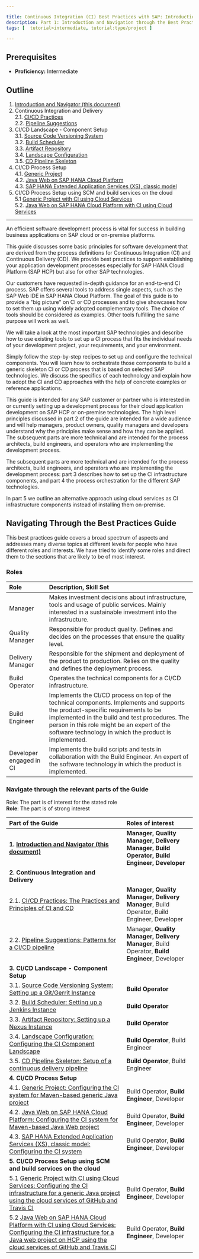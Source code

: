 ```yaml
---

title: Continuous Integration (CI) Best Practices with SAP: Introduction and Navigator
description: Part 1: Introduction and Navigation through the Best Practices Guide
tags: [  tutorial>intermediate, tutorial:type/project ]

---
```


## Prerequisites  
 - **Proficiency:** Intermediate

## Outline

1. [Introduction and Navigator (this document)](http://go.sap.com/developer/tutorials/ci-best-practices-intro.html)  
2. Continuous Integration and Delivery  
2.1. [CI/CD Practices](http://go.sap.com/developer/tutorials/ci-best-practices-ci-cd.html)  
2.2. [Pipeline Suggestions](http://go.sap.com/developer/tutorials/ci-best-practices-pipelines.html)  
3. CI/CD Landscape - Component Setup  
3.1. [Source Code Versioning System](http://go.sap.com/developer/tutorials/ci-best-practices-scm.html)  
3.2. [Build Scheduler](http://go.sap.com/developer/tutorials/ci-best-practices-build.html)  
3.3. [Artifact Repository](http://go.sap.com/developer/tutorials/ci-best-practices-artifacts.html)  
3.4. [Landscape Configuration](http://go.sap.com/developer/tutorials/ci-best-practices-landscape.html)  
3.5. [CD Pipeline Skeleton](http://go.sap.com/developer/tutorials/ci-best-practices-pipeline-skeleton.html)  
4. CI/CD Process Setup  
4.1. [Generic Project](http://go.sap.com/developer/tutorials/ci-best-practices-generic.html)  
4.2. [Java Web on SAP HANA Cloud Platform](http://go.sap.com/developer/tutorials/ci-best-practices-java-hcp.html)  
4.3. [SAP HANA Extended Application Services (XS), classic model](http://go.sap.com/developer/tutorials/ci-best-practices-xsc.html)  
5. CI/CD Process Setup using SCM and build services on the cloud  
5.1  [Generic Project with CI using Cloud Services](http://go.sap.com/developer/tutorials/ci-best-practices-generic-cloud.html)  
5.2. [Java Web on SAP HANA Cloud Platform with CI using Cloud Services](http://go.sap.com/developer/tutorials/ci-best-practices-java-hcp-cloud.html)  

---


An efficient software development process is vital for success in building business applications on SAP cloud or on-premise platforms.

This guide discusses some basic principles for software development that are derived from the process definitions for Continuous Integration (CI) and Continuous Delivery (CD). We provide best practices to support establishing your application development processes especially for SAP HANA Cloud Platform (SAP HCP) but also for other SAP technologies.

Our customers have requested in-depth guidance for an end-to-end CI process. SAP offers several tools to address single aspects, such as the SAP Web IDE in SAP HANA Cloud Platform. The goal of this guide is to provide a "big picture" on CI or CD processes and to give showcases how to set them up using widely adopted complementary tools. The choice of tools should be considered as examples. Other tools fulfilling the same purpose will work as well.

We will take a look at the most important SAP technologies and describe how to use existing tools to set up a CI process that fits the individual needs of your development project, your requirements, and your environment.

Simply follow the step-by-step recipes to set up and configure the technical components. You will learn how to orchestrate those components to build a generic skeleton CI or CD process that is based on selected SAP technologies. We discuss the specifics of each technology and explain how to adopt the CI and CD approaches with the help of concrete examples or reference applications.

This guide is intended for any SAP customer or partner who is interested in or currently setting up a development process for their cloud application development on SAP HCP or on-premise technologies. The high level principles discussed in part 2 of the guide are intended for a wide audience and will help managers, product owners, quality managers and developers understand why the principles make sense and how they can be applied. The subsequent parts are more technical and are intended for the process architects, build engineers, and operators who are implementing the development process.

The subsequent parts are more technical and are intended for the process architects, build engineers, and operators who are implementing the development process: part 3 describes how to set up the CI infrastructure components, and part 4 the process orchestration for the different SAP technologies.

In part 5 we outline an alternative approach using cloud services as CI infrastructure components instead of installing them on-premise.  


## Navigating Through the Best Practices Guide

This best practices guide covers a broad spectrum of aspects and addresses many diverse topics at different levels for people who have different roles and interests. We have tried to identify some roles and direct them to the sections that are likely to be of most interest.

### Roles

Role                      | Description, Skill Set
:------------------------ | :----------------------------------------------------------------
Manager                   | Makes investment decisions about infrastructure, tools and usage of public services. Mainly interested in a sustainable investment into the infrastructure.
Quality Manager           | Responsible for product quality. Defines and decides on the processes that ensure the quality level.
Delivery Manager          | Responsible for the shipment and deployment of the product to production. Relies on the quality and defines the deployment process.
Build Operator            | Operates the technical components for a CI/CD infrastructure.
Build Engineer            | Implements the CI/CD process on top of the technical components. Implements and supports the product-specific requirements to be implemented in the build and test procedures. The person in this role might be an expert of the software technology in which the product is implemented. 
Developer engaged in CI   | Implements the build scripts and tests in collaboration with the Build Engineer. An expert of the software technology in which the product is implemented.

### Navigate through the relevant parts of the Guide

Role: The part is of interest for the stated role  
**Role**: The part is of strong interest  

Part of the Guide      | Roles of interest
:--------------------- | :----------------
**1. [Introduction and Navigator (this document)](http://go.sap.com/developer/tutorials/ci-best-practices-intro.html)** | **Manager, Quality Manager, Delivery Manager, Build Operator, Build Engineer, Developer**
**2. Continuous Integration and Delivery** | 
2.1. [CI/CD Practices: The Practices and Principles of CI and CD](http://go.sap.com/developer/tutorials/ci-best-practices-ci-cd.html)   | **Manager, Quality Manager, Delivery Manager**, Build Operator, Build Engineer, Developer
2.2. [Pipeline Suggestions: Patterns for a CI/CD pipeline](http://go.sap.com/developer/tutorials/ci-best-practices-pipelines.html)   | Manager, **Quality Manager, Delivery Manager**, Build Operator, **Build Engineer**, Developer
**3. CI/CD Landscape - Component Setup**   | 
3.1. [Source Code Versioning System: Setting up a Git/Gerrit Instance](http://go.sap.com/developer/tutorials/ci-best-practices-scm.html)     | **Build Operator**
3.2. [Build Scheduler: Setting up a Jenkins Instance](http://go.sap.com/developer/tutorials/ci-best-practices-build.html)       | **Build Operator**
3.3. [Artifact Repository: Setting up a Nexus Instance](http://go.sap.com/developer/tutorials/ci-best-practices-artifacts.html)       | **Build Operator**
3.4. [Landscape Configuration: Configuring the CI Component Landscape](http://go.sap.com/developer/tutorials/ci-best-practices-landscape.html)       | **Build Operator**, Build Engineer
3.5. [CD Pipeline Skeleton: Setup of a continuous delivery pipeline](http://go.sap.com/developer/tutorials/ci-best-practices-pipeline-skeleton.html)       | **Build Operator**, Build Engineer
**4. CI/CD Process Setup**                | 
4.1. [Generic Project: Configuring the CI system for Maven-based generic Java project](http://go.sap.com/developer/tutorials/ci-best-practices-generic.html)                 | Build Operator, **Build Engineer**, Developer
4.2. [Java Web on SAP HANA Cloud Platform: Configuring the CI system for Maven-based Java Web project](http://go.sap.com/developer/tutorials/ci-best-practices-java-hcp.html) | Build Operator, **Build Engineer**, Developer
4.3. [SAP HANA Extended Application Services (XS), classic model: Configuring the CI system](http://go.sap.com/developer/tutorials/ci-best-practices-xsc.html) | Build Operator, **Build Engineer**, Developer
**5. CI/CD Process Setup using SCM and build services on the cloud**  | 
5.1  [Generic Project with CI using Cloud Services: Configuring the CI infrastructure for a generic Java project using the cloud services of GitHub and Travis CI](http://go.sap.com/developer/tutorials/ci-best-practices-generic-cloud.html) | Build Operator, **Build Engineer**, Developer
5.2  [Java Web on SAP HANA Cloud Platform with CI using Cloud Services: Configuring the CI infrastructure for a Java web project on HCP using the cloud services of GitHub and Travis CI](http://go.sap.com/developer/tutorials/ci-best-practices-java-hcp-cloud.html) | Build Operator, **Build Engineer**, Developer
